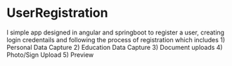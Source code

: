# UserRegistration
I simple app designed in angular and springboot to register a user, creating login credentails and following the process of registration which includes 1) Personal Data Capture 2) Education Data Capture 3) Document uploads 4) Photo/Sign Upload 5) Preview
